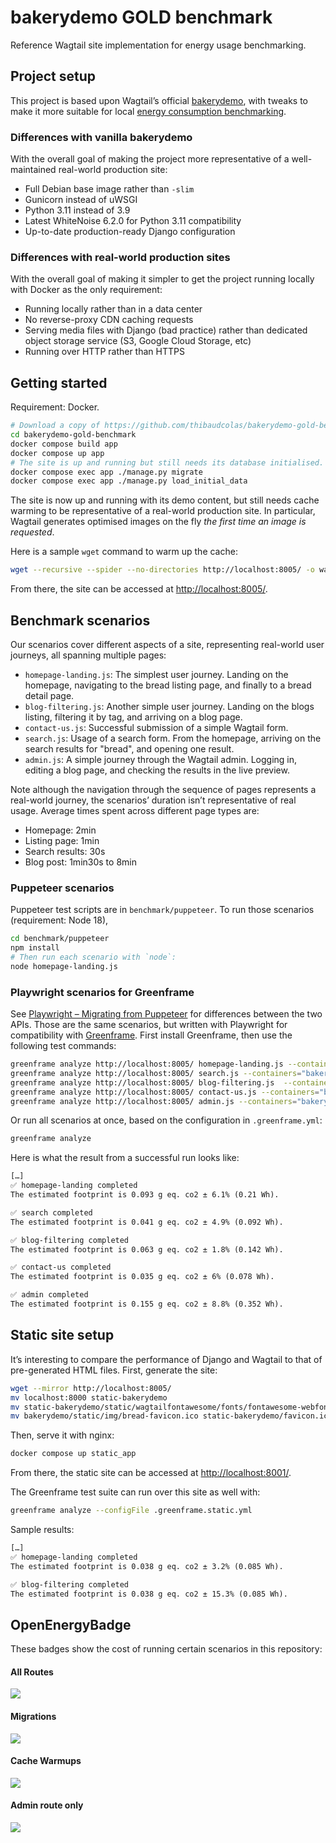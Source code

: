 # bakerydemo GOLD benchmark

Reference Wagtail site implementation for energy usage benchmarking.

## Project setup

This project is based upon Wagtail’s official [bakerydemo](https://github.com/wagtail/bakerydemo), with tweaks to make it more suitable for local [energy consumption benchmarking](https://github.com/wagtail/wagtail/discussions/8843).

### Differences with vanilla bakerydemo

With the overall goal of making the project more representative of a well-maintained real-world production site:

- Full Debian base image rather than `-slim`
- Gunicorn instead of uWSGI
- Python 3.11 instead of 3.9
- Latest WhiteNoise 6.2.0 for Python 3.11 compatibility
- Up-to-date production-ready Django configuration

### Differences with real-world production sites

With the overall goal of making it simpler to get the project running locally with Docker as the only requirement:

- Running locally rather than in a data center
- No reverse-proxy CDN caching requests
- Serving media files with Django (bad practice) rather than dedicated object storage service (S3, Google Cloud Storage, etc)
- Running over HTTP rather than HTTPS

## Getting started

Requirement: Docker.

```bash
# Download a copy of https://github.com/thibaudcolas/bakerydemo-gold-benchmark.
cd bakerydemo-gold-benchmark
docker compose build app
docker compose up app
# The site is up and running but still needs its database initialised.
docker compose exec app ./manage.py migrate
docker compose exec app ./manage.py load_initial_data
```

The site is now up and running with its demo content, but still needs cache warming to be representative of a real-world production site. In particular, Wagtail generates optimised images on the fly _the first time an image is requested_.

Here is a sample `wget` command to warm up the cache:

```bash
wget --recursive --spider --no-directories http://localhost:8005/ -o warmup.log
```

From there, the site can be accessed at <http://localhost:8005/>.

## Benchmark scenarios

Our scenarios cover different aspects of a site, representing real-world user journeys, all spanning multiple pages:

- `homepage-landing.js`: The simplest user journey. Landing on the homepage, navigating to the bread listing page, and finally to a bread detail page.
- `blog-filtering.js`: Another simple user journey. Landing on the blogs listing, filtering it by tag, and arriving on a blog page.
- `contact-us.js`: Successful submission of a simple Wagtail form.
- `search.js`: Usage of a search form. From the homepage, arriving on the search results for "bread", and opening one result.
- `admin.js`: A simple journey through the Wagtail admin. Logging in, editing a blog page, and checking the results in the live preview.

Note although the navigation through the sequence of pages represents a real-world journey, the scenarios’ duration isn’t representative of real usage. Average times spent across different page types are:

- Homepage: 2min
- Listing page: 1min
- Search results: 30s
- Blog post: 1min30s to 8min

### Puppeteer scenarios

Puppeteer test scripts are in `benchmark/puppeteer`. To run those scenarios (requirement: Node 18),

```bash
cd benchmark/puppeteer
npm install
# Then run each scenario with `node`:
node homepage-landing.js
```

### Playwright scenarios for Greenframe

See [Playwright – Migrating from Puppeteer](https://playwright.dev/docs/puppeteer) for differences between the two APIs. Those are the same scenarios, but written with Playwright for compatibility with [Greenframe](https://github.com/marmelab/greenframe-cli). First install Greenframe, then use the following test commands:

```bash
greenframe analyze http://localhost:8005/ homepage-landing.js --containers="bakerydemo-gold-benchmark-app-1" --databaseContainers="bakerydemo-gold-benchmark-db-1,bakerydemo-gold-benchmark-redis-1"
greenframe analyze http://localhost:8005/ search.js --containers="bakerydemo-gold-benchmark-app-1" --databaseContainers="bakerydemo-gold-benchmark-db-1,bakerydemo-gold-benchmark-redis-1"
greenframe analyze http://localhost:8005/ blog-filtering.js  --containers="bakerydemo-gold-benchmark-app-1" --databaseContainers="bakerydemo-gold-benchmark-db-1,bakerydemo-gold-benchmark-redis-1"
greenframe analyze http://localhost:8005/ contact-us.js --containers="bakerydemo-gold-benchmark-app-1" --databaseContainers="bakerydemo-gold-benchmark-db-1,bakerydemo-gold-benchmark-redis-1"
greenframe analyze http://localhost:8005/ admin.js --containers="bakerydemo-gold-benchmark-app-1" --databaseContainers="bakerydemo-gold-benchmark-db-1,bakerydemo-gold-benchmark-redis-1"0.
```

Or run all scenarios at once, based on the configuration in `.greenframe.yml`:

```bash
greenframe analyze
```

Here is what the result from a successful run looks like:

```txt
[…]
✅ homepage-landing completed
The estimated footprint is 0.093 g eq. co2 ± 6.1% (0.21 Wh).

✅ search completed
The estimated footprint is 0.041 g eq. co2 ± 4.9% (0.092 Wh).

✅ blog-filtering completed
The estimated footprint is 0.063 g eq. co2 ± 1.8% (0.142 Wh).

✅ contact-us completed
The estimated footprint is 0.035 g eq. co2 ± 6% (0.078 Wh).

✅ admin completed
The estimated footprint is 0.155 g eq. co2 ± 8.8% (0.352 Wh).
```

## Static site setup

It’s interesting to compare the performance of Django and Wagtail to that of pre-generated HTML files. First, generate the site:

```bash
wget --mirror http://localhost:8005/
mv localhost:8000 static-bakerydemo
mv static-bakerydemo/static/wagtailfontawesome/fonts/fontawesome-webfont.woff2\?v=4.7.0 static-bakerydemo/static/wagtailfontawesome/fonts/fontawesome-webfont.woff2
mv bakerydemo/static/img/bread-favicon.ico static-bakerydemo/favicon.ico
```

Then, serve it with nginx:

```bash
docker compose up static_app
```

From there, the static site can be accessed at <http://localhost:8001/>.

The Greenframe test suite can run over this site as well with:

```bash
greenframe analyze --configFile .greenframe.static.yml
```

Sample results:

```txt
[…]
✅ homepage-landing completed
The estimated footprint is 0.038 g eq. co2 ± 3.2% (0.085 Wh).

✅ blog-filtering completed
The estimated footprint is 0.038 g eq. co2 ± 15.3% (0.085 Wh).
```

## OpenEnergyBadge

These badges show the cost of running certain scenarios in this repository:

#### All Routes
<a href="https://metrics.green-coding.berlin/stats.html?id=37e0ca9c-b38e-4833-8316-59802d8ef1da"><img src="https://api.green-coding.berlin/v1/badge/single/37e0ca9c-b38e-4833-8316-59802d8ef1da?metric=RAPL"></a>


#### Migrations
<a href="https://metrics.green-coding.berlin/stats.html?id=dfb58eb7-7100-4ec6-80ee-7653e1329190"><img src="https://api.green-coding.berlin/v1/badge/single/dfb58eb7-7100-4ec6-80ee-7653e1329190?metric=RAPL"></a>

#### Cache Warmups
<a href="https://metrics.green-coding.berlin/stats.html?id=2821c396-98f0-4210-8aad-a9fc5a37f01e"><img src="https://api.green-coding.berlin/v1/badge/single/2821c396-98f0-4210-8aad-a9fc5a37f01e?metric=RAPL"></a>

#### Admin route only
<a href="https://metrics.green-coding.berlin/stats.html?id=ac6b2e5e-7b02-4002-a864-2a5b9e5bc3de"><img src="https://api.green-coding.berlin/v1/badge/single/ac6b2e5e-7b02-4002-a864-2a5b9e5bc3de?metric=RAPL"></a>

